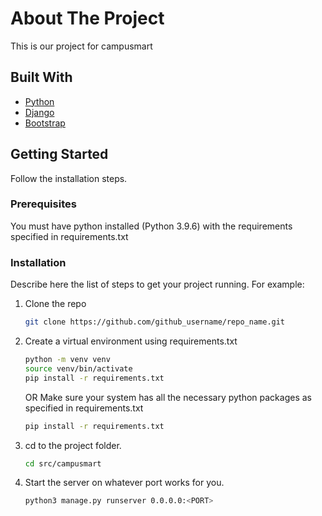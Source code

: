 # About The Project

This is our project for campusmart

## Built With

* [Python](https://www.python.org/)
* [Django](https://www.djangoproject.com/)
* [Bootstrap](https://getbootstrap.com)

## Getting Started

Follow the installation steps.

### Prerequisites

You must have python installed (Python 3.9.6) with the requirements specified in requirements.txt

### Installation

Describe here the list of steps to get your project running. For example:
1. Clone the repo
   ```sh
   git clone https://github.com/github_username/repo_name.git
    ```
2. Create a virtual environment using requirements.txt
   ```sh
   python -m venv venv
   source venv/bin/activate
   pip install -r requirements.txt
   ```
   OR
   Make sure your system has all the necessary python packages as specified in requirements.txt
   ```sh
   pip install -r requirements.txt
   ```
3. cd to the project folder.
   ```sh
   cd src/campusmart
   ```
4. Start the server on whatever port works for you.
   ```sh
   python3 manage.py runserver 0.0.0.0:<PORT>
   ```